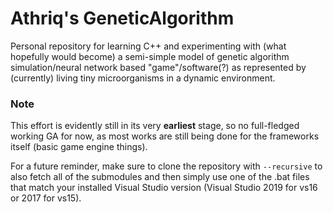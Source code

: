 # Athriq's GeneticAlgorithm
Personal repository for learning C++ and experimenting with (what hopefully would become) a semi-simple model of genetic algorithm simulation/neural network based "game"/software(?) as represented by (currently) living tiny microorganisms in a dynamic environment.

### Note
This effort is evidently still in its very **earliest** stage, so no full-fledged working GA for now, as most works are still being done for the frameworks itself (basic game engine things).

For a future reminder, make sure to clone the repository with `--recursive` to also fetch all of the submodules and then simply use one of the .bat files that match your installed Visual Studio version (Visual Studio 2019 for vs16 or 2017 for vs15).
